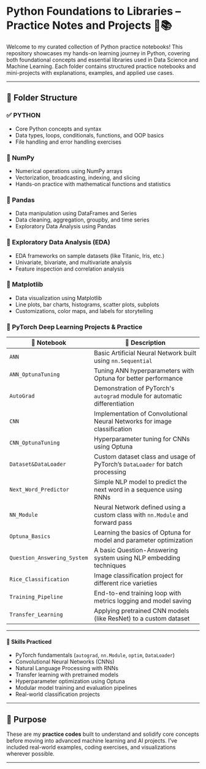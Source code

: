 # Python Foundations to Libraries – Practice Notes and Projects 🐍📚

Welcome to my curated collection of Python practice notebooks! This repository showcases my hands-on learning journey in Python, covering both foundational concepts and essential libraries used in Data Science and Machine Learning. Each folder contains structured practice notebooks and mini-projects with explanations, examples, and applied use cases.

---

## 📁 Folder Structure

### ✅ PYTHON
- Core Python concepts and syntax
- Data types, loops, conditionals, functions, and OOP basics
- File handling and error handling exercises

### 📁 NumPy
- Numerical operations using NumPy arrays
- Vectorization, broadcasting, indexing, and slicing
- Hands-on practice with mathematical functions and statistics

### 📁 Pandas
- Data manipulation using DataFrames and Series
- Data cleaning, aggregation, groupby, and time series
- Exploratory Data Analysis using Pandas

### 📁 Exploratory Data Analysis (EDA)
- EDA frameworks on sample datasets (like Titanic, Iris, etc.)
- Univariate, bivariate, and multivariate analysis
- Feature inspection and correlation analysis

### 📁 Matplotlib
- Data visualization using Matplotlib
- Line plots, bar charts, histograms, scatter plots, subplots
- Customizations, color maps, and labels for storytelling

### 📁 PyTorch Deep Learning Projects & Practice


  | 📄 Notebook | 📝 Description |
|------------|----------------|
| `ANN` | Basic Artificial Neural Network built using `nn.Sequential` |
| `ANN_OptunaTuning` | Tuning ANN hyperparameters with Optuna for better performance |
| `AutoGrad` | Demonstration of PyTorch's `autograd` module for automatic differentiation |
| `CNN` | Implementation of Convolutional Neural Networks for image classification |
| `CNN_OptunaTuning` | Hyperparameter tuning for CNNs using Optuna |
| `Dataset&DataLoader` | Custom dataset class and usage of PyTorch’s `DataLoader` for batch processing |
| `Next_Word_Predictor` | Simple NLP model to predict the next word in a sequence using RNNs |
| `NN_Module` | Neural Network defined using a custom class with `nn.Module` and forward pass |
| `Optuna_Basics` | Learning the basics of Optuna for model and parameter optimization |
| `Question_Answering_System` | A basic Question-Answering system using NLP embedding techniques |
| `Rice_Classification` | Image classification project for different rice varieties |
| `Training_Pipeline` | End-to-end training loop with metrics logging and model saving |
| `Transfer_Learning` | Applying pretrained CNN models (like ResNet) to a custom dataset |

---

#### 🚀 Skills Practiced

- PyTorch fundamentals (`autograd`, `nn.Module`, `optim`, `DataLoader`)
- Convolutional Neural Networks (CNNs)
- Natural Language Processing with RNNs
- Transfer learning with pretrained models
- Hyperparameter optimization using Optuna
- Modular model training and evaluation pipelines
- Real-world classification projects

---


## 🧠 Purpose

These are my **practice codes** built to understand and solidify core concepts before moving into advanced machine learning and AI projects. I’ve included real-world examples, coding exercises, and visualizations wherever possible.

---
